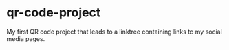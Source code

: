 # qr-code-project
My first QR code project that leads to a linktree containing links to my social media pages.
